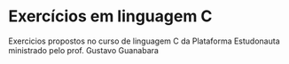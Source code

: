 # Exercícios em linguagem C

Exercicios propostos no curso de linguagem C da Plataforma Estudonauta ministrado pelo prof. Gustavo Guanabara

